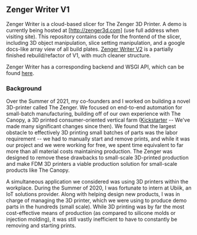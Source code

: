 ## Zenger Writer V1

Zenger Writer is a cloud-based slicer for The Zenger 3D Printer. A demo is currently being hosted at [http://zenger3d.com] (use full address when visiting site). This repository contains code for the frontend of the slicer, including 3D object manipulation, slice setting manipulation, and a google docs-like array view of all build plates. [Zenger Writer V2](https://github.com/JRyanShue/ZengerWriterV2) is a partially finished rebuild/refactor of V1, with much cleaner structure. 

Zenger Writer has a corresponding backend and WSGI API, which can be found [here](https://github.com/JRyanShue/Zenger-API). 

### Background

Over the Summer of 2021, my co-founders and I worked on building a novel 3D-printer called The Zenger. We focused on end-to-end automation for small-batch manufacturing, building off of our own experience with The Canopy, a 3D printed consumer-oriented vertical farm ([Kickstarter](https://www.kickstarter.com/projects/thecanopy/the-canopy-smart-vertical-farm) -- We've made many significant changes since then). We found that the largest obstacle to effectively 3D printing small batches of parts was the labor requirement -- we had to manually start and remove prints, and while it was our project and we were working for free, we spent time equivalent to far more than all material costs maintaining production. The Zenger was designed to remove these drawbacks to small-scale 3D-printed production and make FDM 3D printers a viable production solution for small-scale products like The Canopy. 

A simultaneous application we considered was using 3D printers within the workplace. During the Summer of 2020, I was fortunate to intern at Ubiik, an IoT solutions provider. Along with helping design new products, I was in charge of managing the 3D printer, which we were using to produce demo parts in the hundreds (small scale). While 3D printing was by far the most cost-effective means of production (as compared to silicone molds or injection molding), it was still vastly inefficient to have to constantly be removing and starting prints. 
